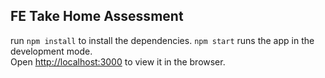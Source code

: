 ## FE Take Home Assessment
run `npm install` to install the dependencies.
`npm start` runs the app in the development mode.\
Open [http://localhost:3000](http://localhost:3000) to view it in the browser.
